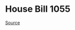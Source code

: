 # House Bill 1055

[Source](http://lawfilesext.leg.wa.gov/biennium/2023-24/Pdf/Bills/House%20Bills/1055.pdf)